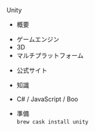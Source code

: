 Unity

* 概要
- ゲームエンジン
- 3D
- マルチプラットフォーム

* 公式サイト

* 知識
- C# / JavaScript / Boo

* 準備  
`brew cask install unity`